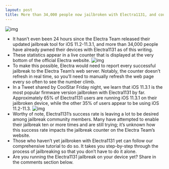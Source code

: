 ```yaml
---
layout: post
title: More than 34,000 people now jailbroken with Electra1131, and counting
---
```

![img](http://media.idownloadblog.com/wp-content/uploads/2016/06/Jailbreak-Cydia-Tweak-Icon.jpg)
* It hasn’t even been 24 hours since the Electra Team released their updated jailbreak tool for iOS 11.2-11.3.1, and more than 34,000 people have already pwned their devices with Electra1131 as of this writing.
* These statistics appear in a live counter that is displayed at the very bottom of the official Electra website.
![img](http://media.idownloadblog.com/wp-content/uploads/2018/07/Screen-Shot-2018-07-07-at-10.18.00-AM.png)
* To make this possible, Electra would need to report every successful jailbreak to the Electra Team’s web server. Notably, the counter doesn’t refresh in real time, so you’ll need to manually refresh the web page every so often to see the number climb.
* In a Tweet shared by CoolStar Friday night, we learn that iOS 11.3.1 is the most popular firmware version jailbroken with Electra1131 by far. Approximately 65% of Electra1131 users are running iOS 11.3.1 on their jailbroken device, while the other 35% of users appear to be using iOS 11.2-11.3.
![img](http://media.idownloadblog.com/wp-content/uploads/2018/07/Screen-Shot-2018-07-07-at-9.52.33-AM.png)
* Worthy of note, Electra1131’s success rate is leaving a lot to be desired among jailbreak community members. Many have attempted to enable their jailbreak ten or more times and are still trying; it’s unknown how this success rate impacts the jailbreak counter on the Electra Team’s website.
* Those who haven’t yet jailbroken with Electra1131 yet can follow our comprehensive tutorial to do so. It takes you step-by-step through the process of jailbreaking so that you don’t have to do it alone.
* Are you running the Electra1131 jailbreak on your device yet? Share in the comments section below.

